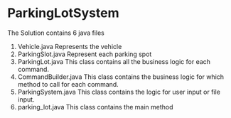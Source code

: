 # ParkingLotSystem

The Solution contains 6 java files

1. Vehicle.java
    Represents the vehicle 
2. ParkingSlot.java
    Represent each parking spot
3. ParkingLot.java
    This class contains all the business logic for each command.
4. CommandBuilder.java
    This class contains the business logic for which method to call for each command.
5. ParkingSystem.java
    This class contains the logic for user input or file input.
6. parking_lot.java
    This class contains the main method

